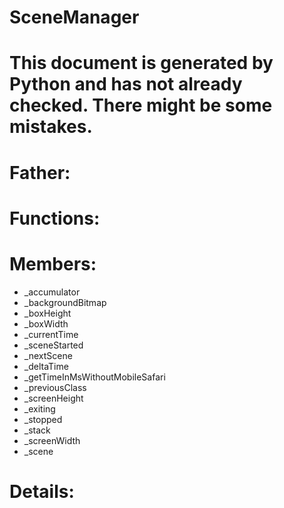 SceneManager
===

# This document is generated by Python and has not already checked. There might be some mistakes.

# Father:

# Functions:

# Members:
* _accumulator
* _backgroundBitmap
* _boxHeight
* _boxWidth
* _currentTime
* _sceneStarted
* _nextScene
* _deltaTime
* _getTimeInMsWithoutMobileSafari
* _previousClass
* _screenHeight
* _exiting
* _stopped
* _stack
* _screenWidth
* _scene

# Details:
